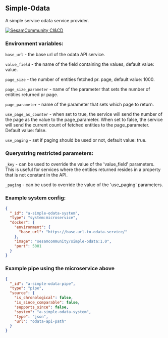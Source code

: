## Simple-Odata

A simple service odata service provider.

[![SesamCommunity CI&CD](https://github.com/sesam-community/simple-odata/actions/workflows/sesam-community-ci-cd.yml/badge.svg)](https://github.com/sesam-community/simple-odata/actions/workflows/sesam-community-ci-cd.yml)

### Environment variables:

`base_url` - the base url of the odata API service.

`value_field` - the name of the field containing the values, default value: value.

`page_size` - the number of entities fetched pr. page, default value: 1000.

`page_size_parameter` - name of the parameter that sets the number of entities returned pr page.

`page_parameter` - name of the parameter that sets which page to return.

`use_page_as_counter` - when set to true, the service will send the number of the page as the value to the page_parameter. When set to false, the service will send the current count of fetched entities to the page_parameter. Default value: false.

`use_paging` - set if paging should be used or not, default value: true.

### Querystring restricted parameters:

`_key` - can be used to override the value of the 'value_field' parameters. This is useful for services where the entities returned resides in a property that is not constant in the API.

`_paging` - can be used to override the value of the 'use_paging' parameters.

### Example system config:

```json
{
  "_id": "a-simple-odata-system",
  "type": "system:microservice",
  "docker": {
    "environment": {
      "base_url": "https://base.url.to.odata.service/"
    },
    "image": "sesamcommunity/simple-odata:1.0",
    "port": 5001
  }
}

```

### Example pipe using the microservice above

```json
{
  "_id": "a-simple-odata-pipe",
  "type": "pipe",
  "source": {
    "is_chronological": false,
    "is_since_comparable": false,
    "supports_since": false,
    "system": "a-simple-odata-system",
    "type": "json",
    "url": "odata-api-path"
  }
}

```